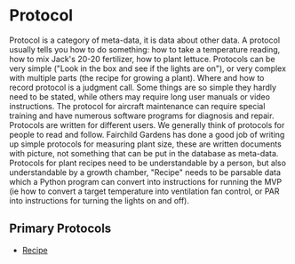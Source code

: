 # Protocol
Protocol is a category of meta-data, it is data about other data.  A protocol usually tells you how to do something:  how to take a temperature reading, how to mix Jack's 20-20 fertilizer, how to plant lettuce.  Protocols can be very simple ("Look in the box and see if the lights are on"), or very complex with multiple parts (the recipe for growing a plant).
Where and how to record protocol is a judgment call.  Some things are so simple they hardly need to be stated, while others may require long user manuals or video instructions.  The protocol for aircraft maintenance can require special training and have numerous software programs for diagnosis and repair.
Protocols are written for different users.  We generally think of protocols for people to read and follow.  Fairchild Gardens has done a good job of writing up simple protocols for measuring plant size, these are written documents with picture, not something that can be put in the database as meta-data.
Protocols for plant recipes need to be understandable by a person, but also understandable by a growth chamber, "Recipe" needs to be parsable data which a Python program can convert into instructions for running the MVP (ie how to convert a target temperature into ventilation fan control, or PAR into instructions for turning the lights on and off).

## Primary Protocols
* [Recipe](https://github.com/futureag/blog/wiki/Data-Model:-Recipe)